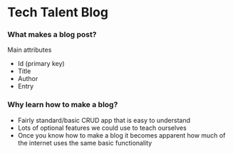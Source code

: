 # Tech Talent Blog

### What makes a blog post?

Main attributes
* Id (primary key)
* Title
* Author
* Entry

### Why learn how to make a blog?

* Fairly standard/basic CRUD app that is easy to understand
* Lots of optional features we could use to teach ourselves
* Once you know how to make a blog it becomes apparent how much of the internet uses the same basic functionality


